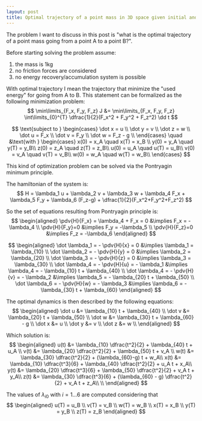 ```yaml
---
layout: post
title: Optimal trajectory of a point mass in 3D space given initial and final position and velocity
---
```


The problem I want to discuss in this post is "what is the optimal trajectory of a point mass going from a point A to a point B?".

Before starting solving the problem assume:
1. the mass is 1kg
1. no friction forces are considered
2. no energy recovery/accumulation system is possible

With optimal trajectory I mean the trajectory that minimize the "used energy" for going from A to B.
This statement can be formalized as the following minimization problem:
$$
  \min\limits_{F_x, F_y, F_z} J &= \min\limits_{F_x, F_y, F_z} \int\limits_{0}^{T} \dfrac{1}{2}(F_x^2 + F_y^2 + F_z^2) \dd t 
$$

$$
  \text{subject to }
  \begin{cases}
      \dot x = u \\
      \dot y = v \\
      \dot z = w \\
      \dot u = F_x \\
      \dot v = F_y \\
      \dot w = F_z - g \\
  \end{cases}
  \quad &\text{with }
  \begin{cases}
      x(0) = x_A \quad x(T) = x_B \\ 
      y(0) = y_A \quad y(T) = y_B\\
      z(0) = z_A \quad z(T) = z_B\\
      u(0) = u_A \quad u(T) = u_B\\
      v(0) = v_A \quad v(T) = v_B\\
      w(0) = w_A \quad w(T) = w_B\\
  \end{cases}
$$

This kind of optimization problem can be solved via the Pontryagin minimum principle.

The hamiltonian of the system is:
$$
H = \lambda_1 u + \lambda_2 v + \lambda_3 w + \lambda_4 F_x + \lambda_5 F_y + \lambda_6 (F_z-g) + \dfrac{1}{2}(F_x^2+F_y^2+F_z^2)
$$

So the set of equations resulting from Pontryagin principle is:
$$
\begin{aligned}
\pdv{H}{F_x} = \lambda_4 + F_x = 0
&\implies
F_x = - \lambda_4
\\
\pdv{H}{F_y}=0
&\implies F_y = -\lambda_5
\\
\pdv{H}{F_z}=0
&\implies F_z = -\lambda_6
\end{aligned}
$$

$$
\begin{aligned}
\dot \lambda_1 = - \pdv{H}{x} = 0
&\implies
\lambda_1 = \lambda_{10}
\\
\dot \lambda_2 = - \pdv{H}{y} = 0
&\implies
\lambda_2 = \lambda_{20}
\\
\dot \lambda_3 = - \pdv{H}{z} = 0
&\implies
\lambda_3 = \lambda_{30}
\\
\dot \lambda_4 = - \pdv{H}{u} = - \lambda_1
&\implies
\lambda_4 = - \lambda_{10} t + \lambda_{40}
\\
\dot \lambda_4 = - \pdv{H}{v} = - \lambda_2
&\implies
\lambda_5 = - \lambda_{20} t + \lambda_{50}
\\
\dot \lambda_6 = - \pdv{H}{w} = - \lambda_3
&\implies
\lambda_6 = - \lambda_{30} t + \lambda_{60}
\end{aligned}
$$

The optimal dynamics is then described by the following equations:
$$
\begin{aligned}
	\dot u &= \lambda_{10} t + \lambda_{40} \\
	\dot v &= \lambda_{20} t + \lambda_{50} \\
	\dot w &= \lambda_{30} t + \lambda_{60} - g \\
	\dot x &= u \\
	\dot y &= v \\
	\dot z &= w \\
\end{aligned}
$$

Which solution is:
$$
\begin{aligned}
	u(t) &= \lambda_{10} \dfrac{t^2}{2} + \lambda_{40} t + u_A \\
	v(t) &= \lambda_{20} \dfrac{t^2}{2} + \lambda_{50} t + v_A \\
	w(t) &= \lambda_{30} \dfrac{t^2}{2} + (\lambda_{60}-g) t + w_A\\
	x(t) &= \lambda_{10} \dfrac{t^3}{6} + \lambda_{40} \dfrac{t^2}{2} + u_A t + x_A\\
	y(t) &= \lambda_{20} \dfrac{t^3}{6} + \lambda_{50} \dfrac{t^2}{2} + v_A t + y_A\\
	z(t) &= \lambda_{30} \dfrac{t^3}{6} + (\lambda_{60} - g) \dfrac{t^2}{2} + v_A t + z_A\\ \\
\end{aligned}
$$

The values of $\lambda_{i0}$ with $i=1\dots6$ are computed considering that
$$
\begin{aligned}
u(T) = u_B \\
v(T) = v_B \\
w(T) = w_B \\
x(T) = x_B \\
y(T) = y_B \\
z(T) = z_B
\end{aligned}
$$
